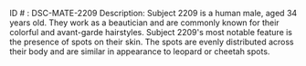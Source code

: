 ID # : DSC-MATE-2209
Description: Subject 2209 is a human male, aged 34 years old. They work as a beautician and are commonly known for their colorful and avant-garde hairstyles. Subject 2209's most notable feature is the presence of spots on their skin. The spots are evenly distributed across their body and are similar in appearance to leopard or cheetah spots. 